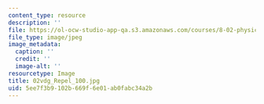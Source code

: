 ```yaml
---
content_type: resource
description: ''
file: https://ol-ocw-studio-app-qa.s3.amazonaws.com/courses/8-02-physics-ii-electricity-and-magnetism-spring-2007/5ee7f3b9102b669f6e01ab0fabc34a2b_02vdg_Repel_100.jpg
file_type: image/jpeg
image_metadata:
  caption: ''
  credit: ''
  image-alt: ''
resourcetype: Image
title: 02vdg_Repel_100.jpg
uid: 5ee7f3b9-102b-669f-6e01-ab0fabc34a2b
---
```

